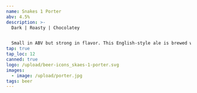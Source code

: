 ```yaml
---
name: Snakes 1 Porter
abv: 4.5%
description: >-
  Dark | Roasty | Chocolatey


  Small in ABV but strong in flavor. This English-style ale is brewed with chocolate and roast malts to bring out notes of coffee and dark chocolate.
tap: true
tap_loc: 12
canned: true
logo: /upload/beer-icons_skaes-1-porter.svg
images:
  - image: /upload/porter.jpg
tags: beer
---
```

